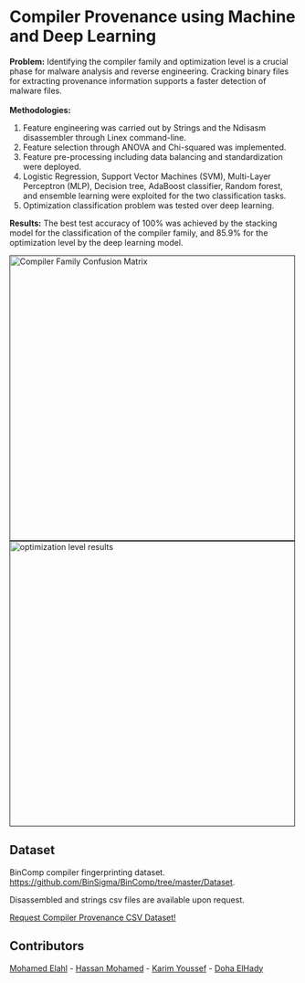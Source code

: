 # Compiler Provenance using Machine and Deep Learning

**Problem:**
Identifying the compiler family and optimization level is a crucial phase for malware analysis and reverse engineering. Cracking binary files for extracting provenance information supports a faster detection of malware files. <br /><br />
**Methodologies:**
1.  Feature engineering was carried out by Strings and the Ndisasm disassembler through Linex command-line. 
2.  Feature selection through ANOVA and Chi-squared was implemented.
3.  Feature pre-processing including data balancing and standardization were deployed.
4.  Logistic Regression, Support Vector Machines (SVM), Multi-Layer Perceptron (MLP), Decision tree, AdaBoost classifier, Random forest, and ensemble learning were exploited for the two classification tasks. 
5.  Optimization classification problem was tested over deep learning.

**Results:**
The best test accuracy of 100% was achieved by the stacking model for the classification of the compiler family, and 85.9%  for the optimization level by the deep learning model.<br /> 

<p align="left"> 
<a href="" target="_blank" rel="noreferrer"> <img src="https://github.com/MohamedElahl/Compiler-provenance-using-machine-learning/blob/main/assets/compiler%20family%20results.png" alt="Compiler Family Confusion Matrix" width="500" height="500"/> </a> 
<a href="" target="_blank" rel="noreferrer"> <img src="https://github.com/MohamedElahl/Compiler-provenance-using-machine-learning/blob/main/assets/optimization%20level%20results.png" alt="optimization level results" width="500" height="500"/> </a></p>


## Dataset
BinComp compiler fingerprinting dataset. https://github.com/BinSigma/BinComp/tree/master/Dataset.

Disassembled and strings csv files are available upon request.

[Request Compiler Provenance CSV Dataset!](mailto:dohaelhady14@gmail.com,zezo.elahl@gmail.com,hassan.mohamed21997@gmail.com,karimbadreldin98@gmail.com?subject=Request%20Compiler%20Provenance%20CSV%20Dataset) 


## Contributors
[Mohamed Elahl](https://github.com/MohamedElahl) - [Hassan Mohamed](https://github.com/Hsnmhmd) - [Karim Youssef](https://github.com/KarimYoussef98) - [Doha ElHady](https://github.com/DohaElHady)
